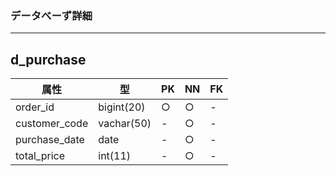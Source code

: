 ### データべーず詳細
******************
## d_purchase

| 属性 | 型 | PK | NN | FK |
|-----|----|----|----|----|
|order_id|bigint(20)|○|○|-|
|customer_code|vachar(50)|-|○|-|
|purchase_date|date|-|○|-|
|total_price|int(11)|-|○|-|
